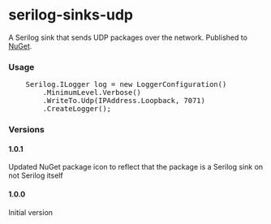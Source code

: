 # serilog-sinks-udp

A Serilog sink that sends UDP packages over the network. Published to [NuGet](https://www.nuget.org/packages/serilog.sinks.udp).

### Usage

<pre>
    Serilog.ILogger log = new LoggerConfiguration()
        .MinimumLevel.Verbose()
        .WriteTo.Udp(IPAddress.Loopback, 7071)
        .CreateLogger();
</pre>

### Versions

#### 1.0.1
Updated NuGet package icon to reflect that the package is a Serilog sink on not Serilog itself

#### 1.0.0
Initial version